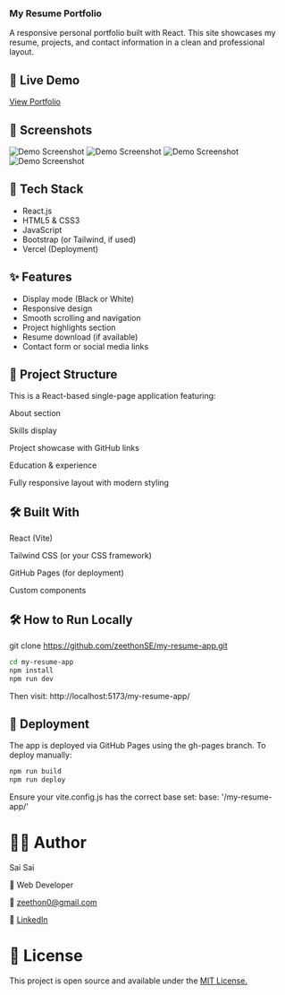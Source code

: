 ### My Resume Portfolio

A responsive personal portfolio built with React. This site showcases my resume, projects, and contact information in a clean and professional layout.


## 🚀 Live Demo

[View Portfolio](https://zeethonse.github.io/my-resume-app/)

## 📸 Screenshots

![Demo Screenshot](./assets/ssResume-lg-black.png)
![Demo Screenshot](./assets/ssResume-lg-white.png)
![Demo Screenshot](./assets/ssResume-sm-black.png)
![Demo Screenshot](./assets/ssResume-sm-white.png)


## 🔧 Tech Stack

- React.js
- HTML5 & CSS3
- JavaScript
- Bootstrap (or Tailwind, if used)
- Vercel (Deployment)


## ✨ Features

- Display mode (Black or White)
- Responsive design
- Smooth scrolling and navigation
- Project highlights section
- Resume download (if available)
- Contact form or social media links


## 📂 Project Structure

This is a React-based single-page application featuring:

About section

Skills display

Project showcase with GitHub links

Education & experience

Fully responsive layout with modern styling


## 🛠️ Built With

React (Vite)

Tailwind CSS (or your CSS framework)

GitHub Pages (for deployment)

Custom components


## 🛠 How to Run Locally

git clone https://github.com/zeethonSE/my-resume-app.git

```bash
cd my-resume-app
npm install
npm run dev
```
Then visit: http://localhost:5173/my-resume-app/


## 🚀 Deployment

The app is deployed via GitHub Pages using the gh-pages branch. To deploy manually:
```bash
npm run build
npm run deploy
```
Ensure your vite.config.js has the correct base set:
base: '/my-resume-app/'


# 🙋‍♂️ Author

Sai Sai

💼 Web Developer

📧 zeethon0@gmail.com

🔗 [LinkedIn](https://linkedin.com/in/ssaiwd25)


# 📄 License

This project is open source and available under the [MIT License.](MIT-LICENSE)
